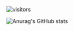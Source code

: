 ![visitors](https://visitor-badge.glitch.me/badge?page_id=stephani-sj&left_color=gray&right_color=yellow)


![Anurag's GitHub stats](https://github-readme-stats.vercel.app/api?username=stephani-sj&theme=graywhite&show_icons=true&hide_border=true&&count_private=true)
